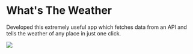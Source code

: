 # What's The Weather
Developed this extremely useful app which fetches data from an API and tells the weather of any place in just one click.






![](Demo.gif)
